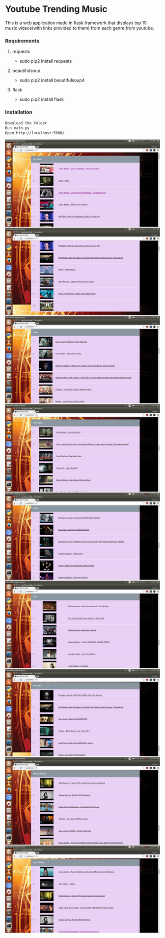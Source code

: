 # Youtube Trending Music
This is a web application made in flask framework that displays top 10 music videos(with links provided to them) from each genre from youtube.

### Requirements
1. requests
    - sudo pip2 install requests
    
2. beautifulsoup
    - sudo pip2 install beautifulsoup4

3. flask
	- sudo pip2 install flask

### Installation

```
Download the folder
Run main.py
Open http://localhost:5000/ 
```

![image](https://github.com/ishan-nitj/youtube-trending-music/blob/master/images/Screenshot%20from%202016-07-12%2011-26-56.png)
![image](https://github.com/ishan-nitj/youtube-trending-music/blob/master/images/Screenshot%20from%202016-07-12%2011-27-03.png)
![image](https://github.com/ishan-nitj/youtube-trending-music/blob/master/images/Screenshot%20from%202016-07-12%2011-27-15.png)
![image](https://github.com/ishan-nitj/youtube-trending-music/blob/master/images/Screenshot%20from%202016-07-12%2011-27-24.png)
![image](https://github.com/ishan-nitj/youtube-trending-music/blob/master/images/Screenshot%20from%202016-07-12%2011-27-29.png)
![image](https://github.com/ishan-nitj/youtube-trending-music/blob/master/images/Screenshot%20from%202016-07-12%2011-27-35.png)
![image](https://github.com/ishan-nitj/youtube-trending-music/blob/master/images/Screenshot%20from%202016-07-12%2011-27-48.png)
![image](https://github.com/ishan-nitj/youtube-trending-music/blob/master/images/Screenshot%20from%202016-07-12%2011-27-41.png)
![image](https://github.com/ishan-nitj/youtube-trending-music/blob/master/images/WW.png)
